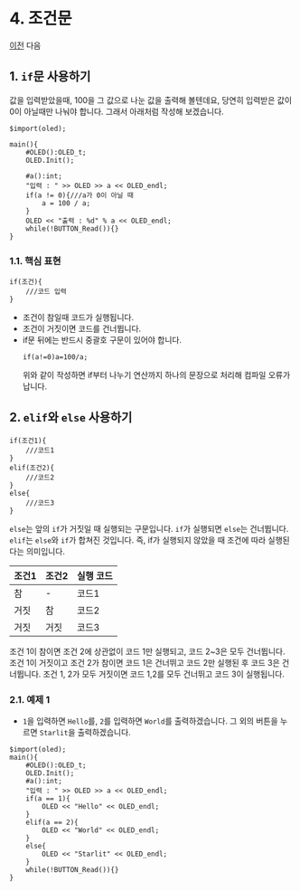 # 4. 조건문

[이전](https://github.com/PJungKim/Starlit3/blob/main/docs%2F003_Button_Var.md) 다음

## 1. `if`문 사용하기

값을 입력받았을때, 100을 그 값으로 나눈 값을 출력해 볼텐데요, 당연히 입력받은 값이 0이 아닐때만 나눠야 합니다. 그래서 아래처럼 작성해 보겠습니다.

```
$import(oled);

main(){
    #OLED():OLED_t;
    OLED.Init();
    
    #a():int;
    "입력 : " >> OLED >> a << OLED_endl;
    if(a != 0){///a가 0이 아닐 때
        a = 100 / a;
    }
    OLED << "출력 : %d" % a << OLED_endl;
    while(!BUTTON_Read()){}
}
```

### 1.1. 핵심 표현
```
if(조건){
    ///코드 입력
}
```

- 조건이 참일때 코드가 실행됩니다.
- 조건이 거짓이면 코드를 건너뜁니다.
- if문 뒤에는 반드시 중괄호 구문이 있어야 합니다.
  ```
  if(a!=0)a=100/a;
  ```
  위와 같이 작성하면 if부터 나누기 연산까지 하나의 문장으로 처리해 컴파일 오류가 납니다.

## 2. `elif`와 `else` 사용하기

```
if(조건1){
    ///코드1
}
elif(조건2){
    ///코드2
}
else{
    ///코드3
}
```

`else`는 앞의 `if`가 거짓일 때 실행되는 구문입니다. `if`가 실행되면 `else`는 건너뜁니다.
`elif`는 `else`와 `if`가 합쳐진 것입니다. 즉, if가 실행되지 않았을 때 조건에 따라 실행된다는 의미입니다.

|조건1|조건2|실행 코드|
|----|----|-------|
|참|-|코드1|
|거짓|참|코드2|
|거짓|거짓|코드3|

조건 1이 참이면 조건 2에 상관없이 코드 1만 실행되고, 코드 2~3은 모두 건너뜁니다.
조건 1이 거짓이고 조건 2가 참이면 코드 1은 건너뛰고 코드 2만 실행된 후 코드 3은 건너뜁니다.
조건 1, 2가 모두 거짓이면 코드 1,2를 모두 건너뛰고 코드 3이 실행됩니다.

### 2.1. 예제 1

- `1`을 입력하면 `Hello`를, `2`를 입력하면 `World`를 출력하겠습니다. 그 외의 버튼을 누르면 `Starlit`을 출력하겠습니다.

```
$import(oled);
main(){
    #OLED():OLED_t;
    OLED.Init();
    #a():int;
    "입력 : " >> OLED >> a << OLED_endl;
    if(a == 1){
        OLED << "Hello" << OLED_endl;
    }
    elif(a == 2){
        OLED << "World" << OLED_endl;
    }
    else{
        OLED << "Starlit" << OLED_endl;
    }
    while(!BUTTON_Read()){}
}
```